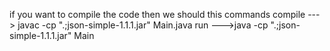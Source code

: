 if you want to compile the code then we should this commands
compile ---> javac -cp ".;json-simple-1.1.1.jar" Main.java
run --->java -cp ".;json-simple-1.1.1.jar" Main
